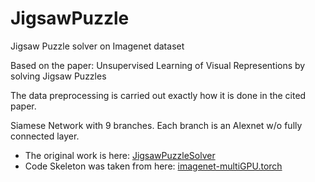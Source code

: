 # JigsawPuzzle

Jigsaw Puzzle solver on Imagenet dataset

Based on the paper: Unsupervised Learning of Visual Representions by solving Jigsaw Puzzles

The data preprocessing is carried out exactly how it is done in the cited paper.

Siamese Network with 9 branches. Each branch is an Alexnet w/o fully connected layer.


* The original work is here: [JigsawPuzzleSolver](http://www.cvg.unibe.ch/research/JigsawPuzzleSolver.html)
* Code Skeleton was taken from here: [imagenet-multiGPU.torch](https://github.com/soumith/imagenet-multiGPU.torch)
